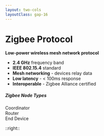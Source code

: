 ```yaml
---
layout: two-cols
layoutClass: gap-16
---
```


# Zigbee Protocol

**Low-power wireless mesh network protocol**

- **2.4 GHz** frequency band
- **IEEE 802.15.4** standard
- **Mesh networking** - devices relay data
- **Low latency** - < 100ms response
- **Interoperable** - Zigbee Alliance certified

<div class="mt-14"></div>
<div class="grid grid-cols-1 gap-4">
  <div class="text-center">
    <h5 class="text-lg font-semibold mb-2">Zigbee Node Types</h5>
    <div class="bg-gray-100 p-4 rounded-lg">
      <div class="grid grid-cols-3 gap-4 items-center">
        <div class="flex flex-col items-center">
          <div class="w-6 h-6 bg-red-500 rounded-full mb-2"></div>
          <div class="text-sm text-center">Coordinator</div>
        </div>
        <div class="flex flex-col items-center">
          <div class="w-6 h-6 bg-orange-500 rounded-full mb-2"></div>
          <div class="text-sm text-center">Router</div>
        </div>
        <div class="flex flex-col items-center">
          <div class="w-6 h-6 bg-green-500 rounded-full mb-2"></div>
          <div class="text-sm text-center">End Device</div>
        </div>
      </div>
    </div>
  </div>
</div> 

::right::

<div class="flex items-center justify-center h-full">
  <div class="scale-75">
    <ZigbeeGraph />
  </div>
</div>
